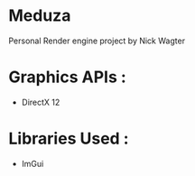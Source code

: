 # Meduza
Personal Render engine project by Nick Wagter

# Graphics APIs :
- DirectX 12

# Libraries Used :
- ImGui
